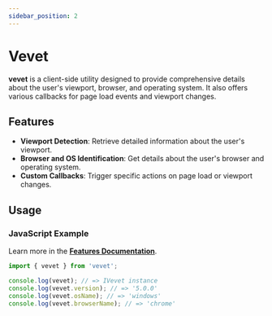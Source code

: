 ```yaml
---
sidebar_position: 2
---
```


# Vevet

**vevet** is a client-side utility designed to provide comprehensive details about the user's viewport, browser, and operating system. It also offers various callbacks for page load events and viewport changes.

## Features

- **Viewport Detection**: Retrieve detailed information about the user's viewport.
- **Browser and OS Identification**: Get details about the user's browser and operating system.
- **Custom Callbacks**: Trigger specific actions on page load or viewport changes.

## Usage

### JavaScript Example

Learn more in the **[Features Documentation](./features)**.

```ts
import { vevet } from 'vevet';

console.log(vevet); // => IVevet instance
console.log(vevet.version); // => '5.0.0'
console.log(vevet.osName); // => 'windows'
console.log(vevet.browserName); // => 'chrome'
